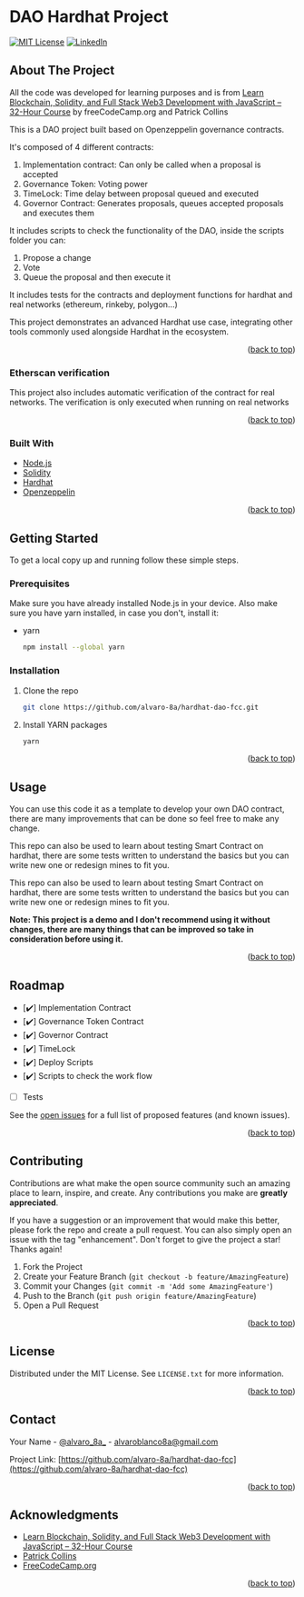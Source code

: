 # DAO Hardhat Project

<div id="top"></div>


[![MIT License][license-shield]][license-url]
[![LinkedIn][linkedin-shield]][linkedin-url]


<!-- ABOUT THE PROJECT -->
## About The Project

All the code was developed for learning purposes and is from [Learn Blockchain, Solidity, and Full Stack Web3 Development with JavaScript – 32-Hour Course](https://www.youtube.com/watch?v=gyMwXuJrbJQ&lis) by freeCodeCamp.org and Patrick Collins

This is a DAO project built based on Openzeppelin governance contracts.

It's composed of 4 different contracts: 

1. Implementation contract: Can only be called when a proposal is accepted
2. Governance Token: Voting power
3. TimeLock: Time delay between proposal queued and executed
4. Governor Contract: Generates proposals, queues accepted proposals and executes them

It includes scripts to check the functionality of the DAO, inside the scripts folder you can:

1. Propose a change
2. Vote
3. Queue the proposal and then execute it

It includes tests for the contracts and deployment functions for hardhat and real networks (ethereum, rinkeby, polygon...)

This project demonstrates an advanced Hardhat use case, integrating other tools commonly used alongside Hardhat in the ecosystem.

<p align="right">(<a href="#top">back to top</a>)</p>



### Etherscan verification

This project also includes automatic verification of the contract for real networks. The verification is only executed when running on real networks

<p align="right">(<a href="#top">back to top</a>)</p>



### Built With

* [Node.js](https://nodejs.org/)
* [Solidity](https://docs.soliditylang.org/)
* [Hardhat](https://hardhat.org/)
* [Openzeppelin](https://docs.openzeppelin.com/)


<p align="right">(<a href="#top">back to top</a>)</p>



<!-- GETTING STARTED -->
## Getting Started

To get a local copy up and running follow these simple steps.

### Prerequisites

Make sure you have already installed Node.js in your device. Also make sure you have yarn installed, in case you don't, install it:

* yarn
  ```sh
  npm install --global yarn
  ```

### Installation

1. Clone the repo
   ```sh
   git clone https://github.com/alvaro-8a/hardhat-dao-fcc.git
   ```
2. Install YARN packages
   ```sh
   yarn
   ```

<p align="right">(<a href="#top">back to top</a>)</p>



<!-- USAGE EXAMPLES -->
## Usage

You can use this code it as a template to develop your own DAO contract, there are many improvements that can be done so feel free to make any change.

This repo can also be used to learn about testing Smart Contract on hardhat, there are some tests written to understand the basics but you can write new one or redesign mines to fit you.

This repo can also be used to learn about testing Smart Contract on hardhat, there are some tests written to understand the basics but you can write new one or redesign mines to fit you. 

**Note: This project is a demo and I don't recommend using it without changes, there are many things that can be improved so take in consideration before using it.**


<p align="right">(<a href="#top">back to top</a>)</p>



<!-- ROADMAP -->
## Roadmap

- [✔️] Implementation Contract
- [✔️] Governance Token Contract
- [✔️] Governor Contract
- [✔️] TimeLock
- [✔️] Deploy Scripts
- [✔️] Scripts to check the work flow
- [   ] Tests

See the [open issues](https://github.com/alvaro-8a/hardhat-dao-fcc/issues) for a full list of proposed features (and known issues).

<p align="right">(<a href="#top">back to top</a>)</p>



<!-- CONTRIBUTING -->
## Contributing

Contributions are what make the open source community such an amazing place to learn, inspire, and create. Any contributions you make are **greatly appreciated**.

If you have a suggestion or an improvement that would make this better, please fork the repo and create a pull request. You can also simply open an issue with the tag "enhancement".
Don't forget to give the project a star! Thanks again!

1. Fork the Project
2. Create your Feature Branch (`git checkout -b feature/AmazingFeature`)
3. Commit your Changes (`git commit -m 'Add some AmazingFeature'`)
4. Push to the Branch (`git push origin feature/AmazingFeature`)
5. Open a Pull Request

<p align="right">(<a href="#top">back to top</a>)</p>



<!-- LICENSE -->
## License

Distributed under the MIT License. See `LICENSE.txt` for more information.

<p align="right">(<a href="#top">back to top</a>)</p>



<!-- CONTACT -->
## Contact

Your Name - [@alvaro_8a_](https://twitter.com/alvaro_8a_) - alvaroblanco8a@gmail.com

Project Link: [https://github.com/alvaro-8a/hardhat-dao-fcc](https://github.com/alvaro-8a/hardhat-dao-fcc)

<p align="right">(<a href="#top">back to top</a>)</p>



<!-- ACKNOWLEDGMENTS -->
## Acknowledgments

* [Learn Blockchain, Solidity, and Full Stack Web3 Development with JavaScript – 32-Hour Course](https://www.youtube.com/watch?v=gyMwXuJrbJQ&lis)
* [Patrick Collins](https://www.youtube.com/c/PatrickCollins)
* [FreeCodeCamp.org](https://www.youtube.com/c/Freecodecamp)

<p align="right">(<a href="#top">back to top</a>)</p>



<!-- MARKDOWN LINKS & IMAGES -->
<!-- https://www.markdownguide.org/basic-syntax/#reference-style-links -->
[contributors-shield]: https://img.shields.io/github/contributors/alvaro-8a/hardhat-dao-fcc.svg?style=for-the-badge
[contributors-url]: https://github.com/alvaro-8a/hardhat-dao-fcc/graphs/contributors
[forks-shield]: https://img.shields.io/github/forks/alvaro-8a/hardhat-dao-fcc.svg?style=for-the-badge
[forks-url]: https://github.com/alvaro-8a/hardhat-dao-fcc/network/members
[stars-shield]: https://img.shields.io/github/stars/alvaro-8a/hardhat-dao-fcc.svg?style=for-the-badge
[stars-url]: https://github.com/alvaro-8a/hardhat-dao-fcc/stargazers
[issues-shield]: https://img.shields.io/github/issues/alvaro-8a/hardhat-dao-fcc.svg?style=for-the-badge
[issues-url]: https://github.com/alvaro-8a/hardhat-dao-fcc/issues
[license-shield]: https://img.shields.io/github/license/alvaro-8a/hardhat-dao-fcc.svg?style=for-the-badge
[license-url]: https://github.com/alvaro-8a/hardhat-dao-fcc/blob/main/LICENSE
[linkedin-shield]: https://img.shields.io/badge/-LinkedIn-black.svg?style=for-the-badge&logo=linkedin&colorB=555
[linkedin-url]: https://linkedin.com/in/alvaro-blanco-ochoa-9b14561a9
[product-screenshot]: images/screenshot.png
